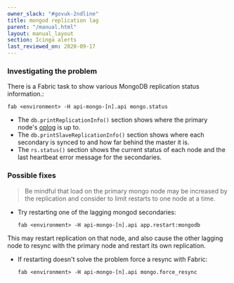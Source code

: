 ```yaml
---
owner_slack: "#govuk-2ndline"
title: mongod replication lag
parent: "/manual.html"
layout: manual_layout
section: Icinga alerts
last_reviewed_on: 2020-09-17
---
```


### Investigating the problem

There is a Fabric task to show various MongoDB replication status
information.:

  ```
  fab <environment> -H api-mongo-[n].api mongo.status
  ```

- The `db.printReplicationInfo()` section shows where the primary
  node's [oplog](http://docs.mongodb.org/manual/core/replica-set-oplog/)
  is up to.
- The `db.printSlaveReplicationInfo()` section shows where each
  secondary is synced to and how far behind the master it is.
- The `rs.status()` section shows the current status of each node and
  the last heartbeat error message for the secondaries.

### Possible fixes

> Be mindful that load on the primary mongo node may be increased by
> the replication and consider to limit restarts to one node at a time.

- Try restarting one of the lagging mongod secondaries:

  ```
  fab <environment> -H api-mongo-[n].api app.restart:mongodb
  ```

This may restart replication on that node, and also cause the other
lagging node to resync with the primary node and restart its own
replication.

- If restarting doesn't solve the problem force a resync with Fabric:

  ```
  fab <environment> -H api-mongo-[n].api mongo.force_resync
  ```
